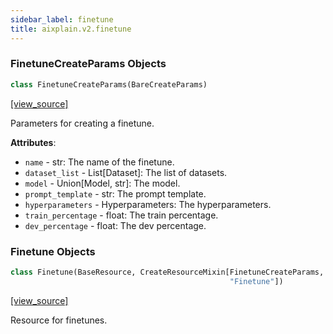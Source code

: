 ```yaml
---
sidebar_label: finetune
title: aixplain.v2.finetune
---
```


### FinetuneCreateParams Objects

```python
class FinetuneCreateParams(BareCreateParams)
```

[[view_source]](https://github.com/aixplain/aiXplain/blob/main/aixplain/v2/finetune.py#L16)

Parameters for creating a finetune.

**Attributes**:

- `name` - str: The name of the finetune.
- `dataset_list` - List[Dataset]: The list of datasets.
- `model` - Union[Model, str]: The model.
- `prompt_template` - str: The prompt template.
- `hyperparameters` - Hyperparameters: The hyperparameters.
- `train_percentage` - float: The train percentage.
- `dev_percentage` - float: The dev percentage.

### Finetune Objects

```python
class Finetune(BaseResource, CreateResourceMixin[FinetuneCreateParams,
                                                 "Finetune"])
```

[[view_source]](https://github.com/aixplain/aiXplain/blob/main/aixplain/v2/finetune.py#L38)

Resource for finetunes.

